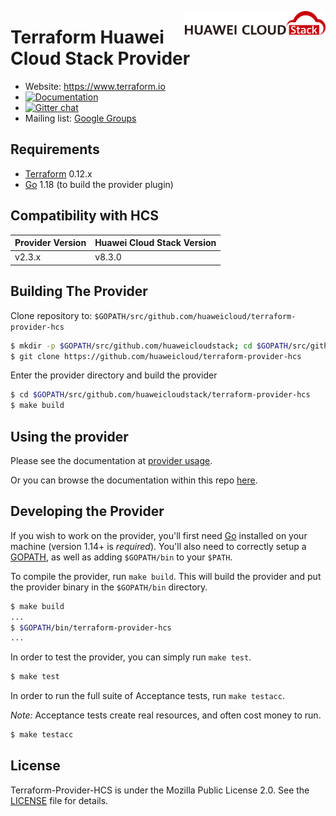 <a href="https://www.huaweicloud.com/intl/en-us/product/huaweicloudstack.html"><img width="225px" height="38px" align="right" src="./docs/img/huaweicloudstack_log.png"></a>

Terraform Huawei Cloud Stack Provider
==============================

<!-- markdownlint-disable-next-line MD034 -->
* Website: https://www.terraform.io
* [![Documentation](https://img.shields.io/badge/documentation-blue)](https://registry.terraform.io/providers/huaweicloud/hcs/latest/docs)
* [![Gitter chat](https://img.shields.io/badge/chat-on_gitter-yellowgreen)](https://gitter.im/hashicorp-terraform/Lobby)
* Mailing list: [Google Groups](http://groups.google.com/group/terraform-tool)

Requirements
------------

* [Terraform](https://www.terraform.io/downloads.html) 0.12.x
* [Go](https://golang.org/doc/install) 1.18 (to build the provider plugin)

Compatibility with HCS
------------

| Provider Version | Huawei Cloud Stack Version  |
|------------------|-----------------------------|
| v2.3.x           | v8.3.0                      |

Building The Provider
---------------------

Clone repository to: `$GOPATH/src/github.com/huaweicloud/terraform-provider-hcs`

```sh
$ mkdir -p $GOPATH/src/github.com/huaweicloudstack; cd $GOPATH/src/github.com/huaweicloudstack
$ git clone https://github.com/huaweicloud/terraform-provider-hcs
```

Enter the provider directory and build the provider

```sh
$ cd $GOPATH/src/github.com/huaweicloudstack/terraform-provider-hcs
$ make build
```

Using the provider
------------------

Please see the documentation at [provider usage](docs/index.md).

Or you can browse the documentation within this repo [here](https://github.com/huaweicloud/terraform-provider-hcs/tree/master/docs).

Developing the Provider
-----------------------

If you wish to work on the provider, you'll first need [Go](http://www.golang.org) installed
on your machine (version 1.14+ is *required*).
You'll also need to correctly setup a [GOPATH](http://golang.org/doc/code.html#GOPATH),
as well as adding `$GOPATH/bin` to your `$PATH`.

To compile the provider, run `make build`.
This will build the provider and put the provider binary in the `$GOPATH/bin` directory.

```sh
$ make build
...
$ $GOPATH/bin/terraform-provider-hcs
...
```

In order to test the provider, you can simply run `make test`.

```sh
$ make test
```

In order to run the full suite of Acceptance tests, run `make testacc`.

*Note:* Acceptance tests create real resources, and often cost money to run.

```sh
$ make testacc
```

License
-------

Terraform-Provider-HCS is under the Mozilla Public License 2.0. See the [LICENSE](LICENSE) file for details.
